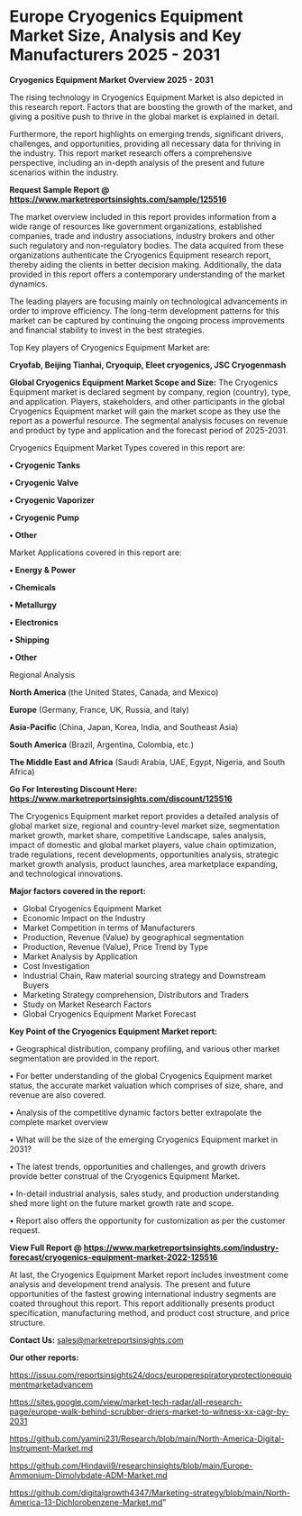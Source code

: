 # Europe Cryogenics Equipment Market Size, Analysis and Key Manufacturers 2025 - 2031

<Strong> Cryogenics Equipment Market Overview 2025 - 2031</strong>

The rising technology in Cryogenics Equipment Market is also depicted in this research report. Factors that are boosting the growth of the market, and giving a positive push to thrive in the global market is explained in detail.

Furthermore, the report highlights on emerging trends, significant drivers, challenges, and opportunities, providing all necessary data for thriving in the industry. This report market research offers a comprehensive perspective, including an in-depth analysis of the present and future scenarios within the industry.

<strong>Request Sample Report @ <a href=https://www.marketreportsinsights.com/sample/125516>https://www.marketreportsinsights.com/sample/125516</a></strong>

The market overview included in this report provides information from a wide range of resources like government organizations, established companies, trade and industry associations, industry brokers and other such regulatory and non-regulatory bodies. The data acquired from these organizations authenticate the Cryogenics Equipment research report, thereby aiding the clients in better decision making. Additionally, the data provided in this report offers a contemporary understanding of the market dynamics.

The leading players are focusing mainly on technological advancements in order to improve efficiency. The long-term development patterns for this market can be captured by continuing the ongoing process improvements and financial stability to invest in the best strategies.

Top Key players of Cryogenics Equipment Market are:

<strong>Cryofab, Beijing Tianhai, Cryoquip, Eleet cryogenics, JSC Cryogenmash</strong>

<strong><b>Global Cryogenics Equipment Market Scope and Size:</b></strong>
The Cryogenics Equipment market is declared segment by company, region (country), type, and application. Players, stakeholders, and other participants in the global Cryogenics Equipment market will gain the market scope as they use the report as a powerful resource. The segmental analysis focuses on revenue and product by type and application and the forecast period of 2025-2031.

Cryogenics Equipment Market Types covered in this report are:

<strong>• Cryogenic Tanks

• Cryogenic Valve

• Cryogenic Vaporizer

• Cryogenic Pump

• Other</strong>

Market Applications covered in this report are:

<strong>• Energy & Power

• Chemicals

• Metallurgy

• Electronics

• Shipping

• Other</strong> 

Regional Analysis

<strong>North America</strong> (the United States, Canada, and Mexico)

<strong>Europe</strong> (Germany, France, UK, Russia, and Italy)

<strong>Asia-Pacific</strong> (China, Japan, Korea, India, and Southeast Asia)

<strong>South America</strong> (Brazil, Argentina, Colombia, etc.)

<strong>The Middle East and Africa</strong> (Saudi Arabia, UAE, Egypt, Nigeria, and South Africa)

<strong>Go For Interesting Discount Here: <a href=https://www.marketreportsinsights.com/discount/125516>https://www.marketreportsinsights.com/discount/125516</a></strong>

The Cryogenics Equipment market report provides a detailed analysis of global market size, regional and country-level market size, segmentation market growth, market share, competitive Landscape, sales analysis, impact of domestic and global market players, value chain optimization, trade regulations, recent developments, opportunities analysis, strategic market growth analysis, product launches, area marketplace expanding, and technological innovations.

<strong><b>Major factors covered in the report:</b></strong>
<ul>
  <li>Global Cryogenics Equipment Market </li>
  <li>Economic Impact on the Industry</li>
  <li>Market Competition in terms of Manufacturers</li>
  <li>Production, Revenue (Value) by geographical segmentation</li>
  <li>Production, Revenue (Value), Price Trend by Type</li>
  <li>Market Analysis by Application</li>
  <li>Cost Investigation</li>
  <li>Industrial Chain, Raw material sourcing strategy and Downstream Buyers</li>
  <li>Marketing Strategy comprehension, Distributors and Traders</li>
  <li>Study on Market Research Factors</li>
  <li>Global Cryogenics Equipment Market Forecast</li>
</ul>

<strong><b>Key Point of the Cryogenics Equipment Market report:</b></strong>

• Geographical distribution, company profiling, and various other market segmentation are provided in the report.

• For better understanding of the global Cryogenics Equipment market status, the accurate market valuation which comprises of size, share, and revenue are also covered.

• Analysis of the competitive dynamic factors better extrapolate the complete market overview

• What will be the size of the emerging Cryogenics Equipment market in 2031?

• The latest trends, opportunities and challenges, and growth drivers provide better construal of the Cryogenics Equipment Market.

• In-detail industrial analysis, sales study, and production understanding shed more light on the future market growth rate and scope.

• Report also offers the opportunity for customization as per the customer request.

<strong><b>View Full Report @ <a href=https://www.marketreportsinsights.com/industry-forecast/cryogenics-equipment-market-2022-125516>https://www.marketreportsinsights.com/industry-forecast/cryogenics-equipment-market-2022-125516</a></b></strong>


At last, the Cryogenics Equipment Market report includes investment come analysis and development trend analysis. The present and future opportunities of the fastest growing international industry segments are coated throughout this report. This report additionally presents product specification, manufacturing method, and product cost structure, and price structure.

<strong>Contact Us:</strong>
sales@marketreportsinsights.com

<strong>Our other reports:</strong>

<a href=https://issuu.com/reportsinsights24/docs/europerespiratoryprotectionequipmentmarketadvancem>https://issuu.com/reportsinsights24/docs/europerespiratoryprotectionequipmentmarketadvancem</a>

<a href=https://sites.google.com/view/market-tech-radar/all-research-page/europe-walk-behind-scrubber-driers-market-to-witness-xx-cagr-by-2031>https://sites.google.com/view/market-tech-radar/all-research-page/europe-walk-behind-scrubber-driers-market-to-witness-xx-cagr-by-2031</a>

<a href=https://github.com/yamini231/Research/blob/main/North-America-Digital-Instrument-Market.md>https://github.com/yamini231/Research/blob/main/North-America-Digital-Instrument-Market.md</a>

<a href=https://github.com/Hindavii9/researchinsights/blob/main/Europe-Ammonium-Dimolybdate-ADM-Market.md>https://github.com/Hindavii9/researchinsights/blob/main/Europe-Ammonium-Dimolybdate-ADM-Market.md</a>

<a href=https://github.com/digitalgrowth4347/Marketing-strategy/blob/main/North-America-13-Dichlorobenzene-Market.md>https://github.com/digitalgrowth4347/Marketing-strategy/blob/main/North-America-13-Dichlorobenzene-Market.md</a>"
